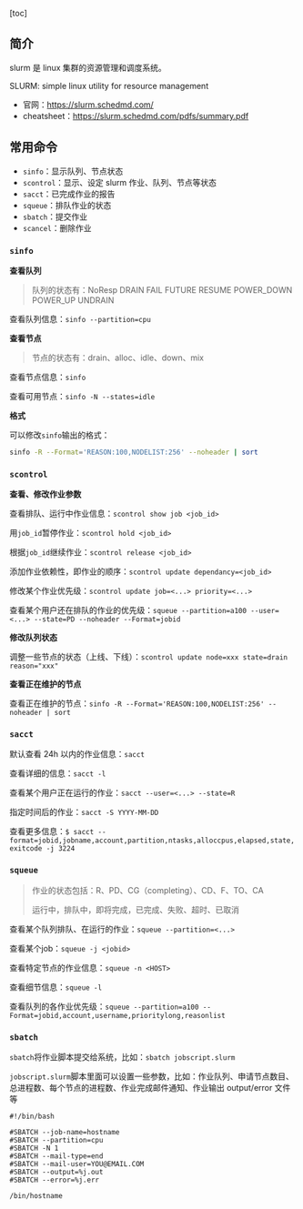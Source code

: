 [toc]

## 简介

slurm 是 linux 集群的资源管理和调度系统。

SLURM: simple linux utility for resource management

* 官网：https://slurm.schedmd.com/
* cheatsheet：https://slurm.schedmd.com/pdfs/summary.pdf



## 常用命令

* `sinfo`：显示队列、节点状态
* `scontrol`：显示、设定 slurm 作业、队列、节点等状态
* `sacct`：已完成作业的报告
* `squeue`：排队作业的状态
* `sbatch`：提交作业
* `scancel`：删除作业



### `sinfo`

**查看队列**

> 队列的状态有：NoResp DRAIN FAIL FUTURE RESUME POWER_DOWN POWER_UP UNDRAIN

查看队列信息：`sinfo --partition=cpu`

**查看节点**

> 节点的状态有：drain、alloc、idle、down、mix

查看节点信息：`sinfo`

查看可用节点：`sinfo -N --states=idle`

**格式**

可以修改`sinfo`输出的格式：

```bash
sinfo -R --Format='REASON:100,NODELIST:256' --noheader | sort
```



### `scontrol`

**查看、修改作业参数**

查看排队、运行中作业信息：`scontrol show job <job_id>`

用`job_id`暂停作业：`scontrol hold <job_id>`

根据`job_id`继续作业：`scontrol release <job_id>`

添加作业依赖性，即作业的顺序：`scontrol update dependancy=<job_id>`

修改某个作业优先级：`scontrol update job=<...> priority=<...>`

查看某个用户还在排队的作业的优先级：`squeue --partition=a100 --user=<...> --state=PD --noheader --Format=jobid`

**修改队列状态**

调整一些节点的状态（上线、下线）：`scontrol update node=xxx state=drain reason="xxx"`

**查看正在维护的节点**

查看正在维护的节点：`sinfo -R --Format='REASON:100,NODELIST:256' --noheader | sort`



### `sacct`

默认查看 24h 以内的作业信息：`sacct`

查看详细的信息：`sacct -l`

查看某个用户正在运行的作业：`sacct --user=<...> --state=R`

指定时间后的作业：`sacct -S YYYY-MM-DD`

查看更多信息：`$ sacct --format=jobid,jobname,account,partition,ntasks,alloccpus,elapsed,state,exitcode -j 3224`



### `squeue`

> 作业的状态包括：R、PD、CG（completing）、CD、F、TO、CA
>
> 运行中，排队中，即将完成，已完成、失败、超时、已取消

查看某个队列排队、在运行的作业：`squeue --partition=<...>`

查看某个job：`squeue -j <jobid>`

查看特定节点的作业信息：`squeue -n <HOST>`

查看细节信息：`squeue -l`

查看队列的各作业优先级：`squeue --partition=a100 --Format=jobid,account,username,prioritylong,reasonlist`



### `sbatch`

`sbatch`将作业脚本提交给系统，比如：`sbatch jobscript.slurm`

`jobscript.slurm`脚本里面可以设置一些参数，比如：作业队列、申请节点数目、总进程数、每个节点的进程数、作业完成邮件通知、作业输出 output/error 文件等

```slurm
#!/bin/bash

#SBATCH --job-name=hostname
#SBATCH --partition=cpu
#SBATCH -N 1
#SBATCH --mail-type=end
#SBATCH --mail-user=YOU@EMAIL.COM
#SBATCH --output=%j.out
#SBATCH --error=%j.err

/bin/hostname
```

